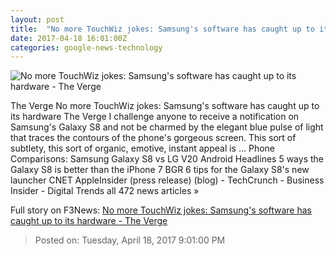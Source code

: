 ```yaml
---
layout: post
title:  "No more TouchWiz jokes: Samsung's software has caught up to its hardware - The Verge"
date: 2017-04-18 16:01:00Z
categories: google-news-technology
---
```


![No more TouchWiz jokes: Samsung's software has caught up to its hardware - The Verge](https://cdn0.vox-cdn.com/thumbor/tSPrG2uQ-LAi-633aPxITr8fFZg=/0x186:2040x1334/1600x900/cdn0.vox-cdn.com/uploads/chorus_image/image/54317415/vpavic_220317_1557_0239_v2.0.0.jpg)

The Verge No more TouchWiz jokes: Samsung's software has caught up to its hardware The Verge I challenge anyone to receive a notification on Samsung's Galaxy S8 and not be charmed by the elegant blue pulse of light that traces the contours of the phone's gorgeous screen. This sort of subtlety, this sort of organic, emotive, instant appeal is ... Phone Comparisons: Samsung Galaxy S8 vs LG V20 Android Headlines 5 ways the Galaxy S8 is better than the iPhone 7 BGR 6 tips for the Galaxy S8's new launcher CNET AppleInsider (press release) (blog) - TechCrunch - Business Insider - Digital Trends all 472 news articles »


Full story on F3News: [No more TouchWiz jokes: Samsung's software has caught up to its hardware - The Verge](http://www.f3nws.com/n/xGYpEH)

> Posted on: Tuesday, April 18, 2017 9:01:00 PM
